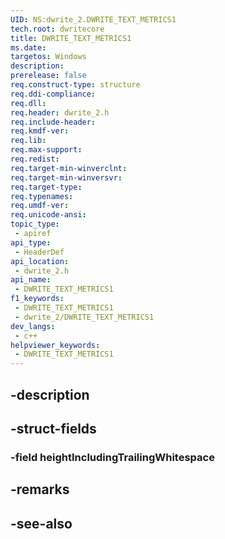 ```yaml
---
UID: NS:dwrite_2.DWRITE_TEXT_METRICS1
tech.root: dwritecore
title: DWRITE_TEXT_METRICS1
ms.date: 
targetos: Windows
description: 
prerelease: false
req.construct-type: structure
req.ddi-compliance: 
req.dll: 
req.header: dwrite_2.h
req.include-header: 
req.kmdf-ver: 
req.lib: 
req.max-support: 
req.redist: 
req.target-min-winverclnt: 
req.target-min-winversvr: 
req.target-type: 
req.typenames: 
req.umdf-ver: 
req.unicode-ansi: 
topic_type:
 - apiref
api_type:
 - HeaderDef
api_location:
 - dwrite_2.h
api_name:
 - DWRITE_TEXT_METRICS1
f1_keywords:
 - DWRITE_TEXT_METRICS1
 - dwrite_2/DWRITE_TEXT_METRICS1
dev_langs:
 - c++
helpviewer_keywords:
 - DWRITE_TEXT_METRICS1
---
```


## -description

## -struct-fields

### -field heightIncludingTrailingWhitespace

## -remarks

## -see-also

